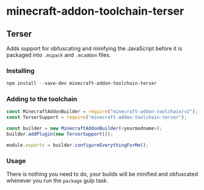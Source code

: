 # minecraft-addon-toolchain-terser

## Terser
Adds support for obfuscating and minifying the JavaScript before it is packaged into `.mcpack` and `.mcaddon` files.

### Installing
```powershell
npm install --save-dev minecraft-addon-toolchain-terser
```

### Adding to the toolchain
```javascript
const MinecraftAddonBuilder = require("minecraft-addon-toolchain/v2");
const TerserSupport = require("minecraft-addon-toolchain-terser");

const builder = new MinecraftAddonBuilder(<yourmodname>);
builder.addPlugin(new TerserSupport());

module.exports = builder.configureEverythingForMe();
```

### Usage
There is nothing you need to do, your builds will be minified and obfuscated whenever you run the `package` gulp task.
